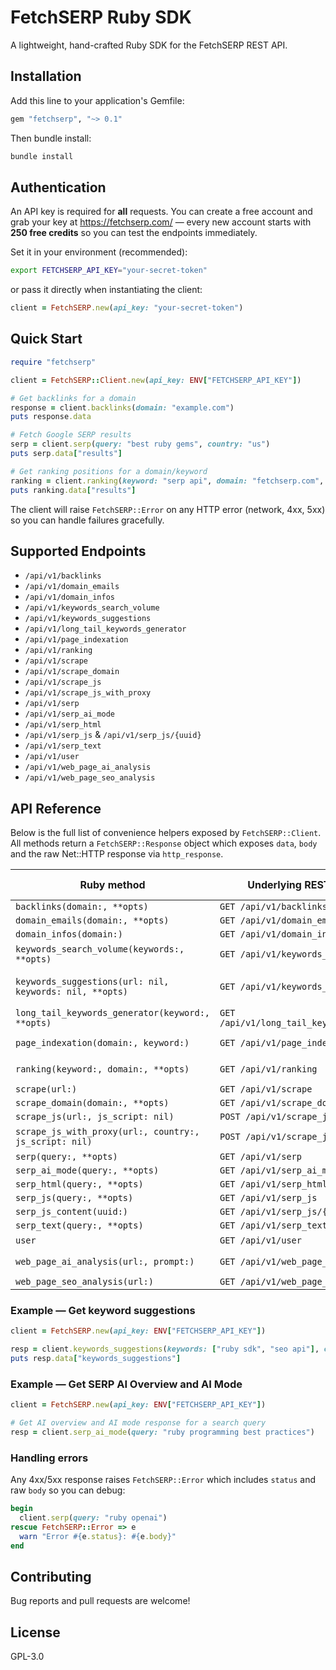 # FetchSERP Ruby SDK

A lightweight, hand-crafted Ruby SDK for the FetchSERP REST API.

## Installation

Add this line to your application's Gemfile:

```ruby
gem "fetchserp", "~> 0.1"
```

Then bundle install:

```bash
bundle install
```

## Authentication

An API key is required for **all** requests. You can create a free account and grab your key at <https://fetchserp.com/> — every new account starts with **250 free credits** so you can test the endpoints immediately.

Set it in your environment (recommended):

```bash
export FETCHSERP_API_KEY="your-secret-token"
```

or pass it directly when instantiating the client:

```ruby
client = FetchSERP.new(api_key: "your-secret-token")
```

## Quick Start

```ruby
require "fetchserp"

client = FetchSERP::Client.new(api_key: ENV["FETCHSERP_API_KEY"])

# Get backlinks for a domain
response = client.backlinks(domain: "example.com")
puts response.data

# Fetch Google SERP results
serp = client.serp(query: "best ruby gems", country: "us")
puts serp.data["results"]

# Get ranking positions for a domain/keyword
ranking = client.ranking(keyword: "serp api", domain: "fetchserp.com", pages_number: 5)
puts ranking.data["results"]
```

The client will raise `FetchSERP::Error` on any HTTP error (network, 4xx, 5xx) so you can handle failures gracefully.

## Supported Endpoints

* `/api/v1/backlinks`
* `/api/v1/domain_emails`
* `/api/v1/domain_infos`
* `/api/v1/keywords_search_volume`
* `/api/v1/keywords_suggestions`
* `/api/v1/long_tail_keywords_generator`
* `/api/v1/page_indexation`
* `/api/v1/ranking`
* `/api/v1/scrape`
* `/api/v1/scrape_domain`
* `/api/v1/scrape_js`
* `/api/v1/scrape_js_with_proxy`
* `/api/v1/serp`
* `/api/v1/serp_ai_mode`
* `/api/v1/serp_html`
* `/api/v1/serp_js` & `/api/v1/serp_js/{uuid}`
* `/api/v1/serp_text`
* `/api/v1/user`
* `/api/v1/web_page_ai_analysis`
* `/api/v1/web_page_seo_analysis`

## API Reference

Below is the full list of convenience helpers exposed by `FetchSERP::Client`. All methods return a `FetchSERP::Response` object which exposes
`data`, `body` and the raw Net::HTTP response via `http_response`.

| Ruby method | Underlying REST endpoint | Required params |
|-------------|-------------------------|-----------------|
| `backlinks(domain:, **opts)` | `GET /api/v1/backlinks` | `domain` |
| `domain_emails(domain:, **opts)` | `GET /api/v1/domain_emails` | `domain` |
| `domain_infos(domain:)` | `GET /api/v1/domain_infos` | `domain` |
| `keywords_search_volume(keywords:, **opts)` | `GET /api/v1/keywords_search_volume` | `keywords` (Array) |
| `keywords_suggestions(url: nil, keywords: nil, **opts)` | `GET /api/v1/keywords_suggestions` | one of `url` or `keywords` |
| `long_tail_keywords_generator(keyword:, **opts)` | `GET /api/v1/long_tail_keywords_generator` | `keyword` |
| `page_indexation(domain:, keyword:)` | `GET /api/v1/page_indexation` | `domain`, `keyword` |
| `ranking(keyword:, domain:, **opts)` | `GET /api/v1/ranking` | `keyword`, `domain` |
| `scrape(url:)` | `GET /api/v1/scrape` | `url` |
| `scrape_domain(domain:, **opts)` | `GET /api/v1/scrape_domain` | `domain` |
| `scrape_js(url:, js_script: nil)` | `POST /api/v1/scrape_js` | `url` |
| `scrape_js_with_proxy(url:, country:, js_script: nil)` | `POST /api/v1/scrape_js_with_proxy` | `url`, `country` |
| `serp(query:, **opts)` | `GET /api/v1/serp` | `query` |
| `serp_ai_mode(query:, **opts)` | `GET /api/v1/serp_ai_mode` | `query` |
| `serp_html(query:, **opts)` | `GET /api/v1/serp_html` | `query` |
| `serp_js(query:, **opts)` | `GET /api/v1/serp_js` | `query` |
| `serp_js_content(uuid:)` | `GET /api/v1/serp_js/{uuid}` | `uuid` |
| `serp_text(query:, **opts)` | `GET /api/v1/serp_text` | `query` |
| `user` | `GET /api/v1/user` | – |
| `web_page_ai_analysis(url:, prompt:)` | `GET /api/v1/web_page_ai_analysis` | `url`, `prompt` |
| `web_page_seo_analysis(url:)` | `GET /api/v1/web_page_seo_analysis` | `url` |

### Example — Get keyword suggestions

```ruby
client = FetchSERP.new(api_key: ENV["FETCHSERP_API_KEY"])

resp = client.keywords_suggestions(keywords: ["ruby sdk", "seo api"], country: "us")
puts resp.data["keywords_suggestions"]
```

### Example — Get SERP AI Overview and AI Mode

```ruby
client = FetchSERP.new(api_key: ENV["FETCHSERP_API_KEY"])

# Get AI overview and AI mode response for a search query
resp = client.serp_ai_mode(query: "ruby programming best practices")
```

### Handling errors

Any 4xx/5xx response raises `FetchSERP::Error` which includes `status` and raw `body` so you can debug:

```ruby
begin
  client.serp(query: "ruby openai")
rescue FetchSERP::Error => e
  warn "Error #{e.status}: #{e.body}"
end
```

## Contributing

Bug reports and pull requests are welcome!

## License

GPL-3.0 